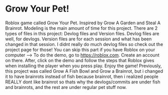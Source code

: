# Grow Your Pet!
Roblox game called Grow Your Pet. Inspired by Grow A Garden and Steal A Brainrot.
Modeling is the main amount of time for this project.
There are 2 types of files in this project: Devlog files and Version files. Devlog files are well, for devlogs. Version files are for each session and what has been changed in that session. I didnt really do much devlog files so check out the project page for those!
You can skip this part if you have Roblox on your computer --> To do the demo, go to https://roblox.com. Create an account on there. After, click on the demo and follow the steps that Roblox gives when installing the player when you press play. Enjoy the game!
Previously, this project was called Grow A Fish Bowl and Grow a Brainrot, but i changed it to have brainrots instead of fish because brainrot, then i realized people REALLY dont like brainrot so thats why the devlogs/commits are under fish and brainrots, and the rest are under regular pet stuff now.

